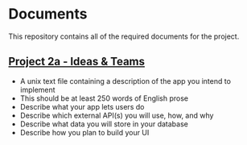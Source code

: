 # Documents

This repository contains all of the required documents for the project. 

## [Project 2a - Ideas & Teams](proposal.txt) 
- A unix text file containing a description of the app you intend to implement 
- This should be at least 250 words of English prose 
- Describe what your app lets users do 
- Describe which external API(s) you will use, how, and why 
- Describe what data you will store in your database 
- Describe how you plan to build your UI 